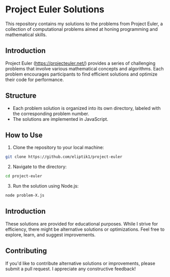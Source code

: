 # Project Euler Solutions

This repository contains my solutions to the problems from Project Euler, a collection of computational problems aimed at honing programming and mathematical skills.

## Introduction

Project Euler (https://projecteuler.net/) provides a series of challenging problems that involve various mathematical concepts and algorithms. Each problem encourages participants to find efficient solutions and optimize their code for performance.

## Structure

- Each problem solution is organized into its own directory, labeled with the corresponding problem number.
- The solutions are implemented in JavaScript.

## How to Use

1. Clone the repository to your local machine:

```bash
git clone https://github.com/eliptik1/project-euler
```

2. Navigate to the directory:

```bash
cd project-euler
```

3. Run the solution using Node.js:

```bash
node problem-X.js
```

## Introduction
These solutions are provided for educational purposes. While I strive for efficiency, there might be alternative solutions or optimizations. Feel free to explore, learn, and suggest improvements.

## Contributing
If you'd like to contribute alternative solutions or improvements, please submit a pull request. I appreciate any constructive feedback!
